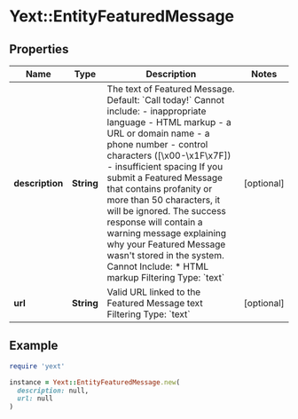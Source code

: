 # Yext::EntityFeaturedMessage

## Properties

| Name | Type | Description | Notes |
| ---- | ---- | ----------- | ----- |
| **description** | **String** | The text of Featured Message. Default: &#x60;Call today!&#x60;  Cannot include:  - inappropriate language - HTML markup - a URL or domain name - a phone number - control characters ([\\x00-\\x1F\\x7F]) - insufficient spacing  If you submit a Featured Message that contains profanity or more than 50 characters, it will be ignored. The success response will contain a warning message explaining why your Featured Message wasn&#39;t stored in the system.   Cannot Include: * HTML markup  Filtering Type: &#x60;text&#x60; | [optional] |
| **url** | **String** | Valid URL linked to the Featured Message text  Filtering Type: &#x60;text&#x60; | [optional] |

## Example

```ruby
require 'yext'

instance = Yext::EntityFeaturedMessage.new(
  description: null,
  url: null
)
```


